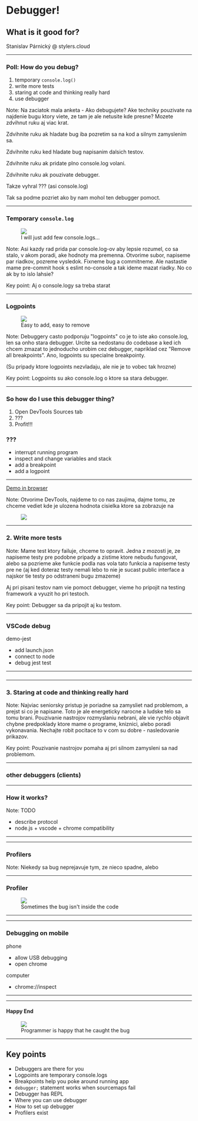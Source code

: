 # Debugger!

## What is it good for?

Stanislav Párnický @ stylers.cloud

---

### Poll: How do you debug?

1. temporary `console.log()`
1. write more tests
1. staring at code and thinking really hard
1. use debugger

Note:
Na zaciatok mala anketa - Ako debugujete? Ake techniky pouzivate na najdenie bugu ktory viete, ze tam je ale netusite kde presne? Mozete zdvihnut ruku aj viac krat.

Zdvihnite ruku ak hladate bug iba pozretim sa na kod a silnym zamyslenim sa.

Zdvihnite ruku ked hladate bug napisanim dalsich testov.

Zdvihnite ruku ak pridate plno console.log volani.

Zdvihnite ruku ak pouzivate debugger.

Takze vyhral ??? (asi console.log)

Tak sa podme pozriet ako by nam mohol ten debugger pomoct.

---

### Temporary `console.log`

<div>
<figure>
<img src="./img/console-logs-diff.png">
<figcaption>I will just add few console.logs...</figcaption>
<figure>
</div>

Note:
Asi kazdy rad prida par console.log-ov aby lepsie rozumel, co sa stalo, v akom poradi, ake hodnoty ma premenna.
Otvorime subor, napiseme par riadkov, pozreme vysledok. Fixneme bug a commitneme. Ale nastastie mame pre-commit hook s eslint no-console a tak ideme mazat riadky. No co ak by to islo lahsie?

Key point: Aj o console.logy sa treba starat

---

### Logpoints

<div>
<figure>
<img src="./img/logpoints.png">
<figcaption>Easy to add, easy to remove</figcaption>
<figure>
</div>

Note:
Debuggery casto podporuju "logpoints" co je to iste ako console.log, len sa onho stara debugger. Urcite sa nedostanu do codebase a ked ich chcem zmazat to jednoducho urobim cez debugger, napriklad cez "Remove all breakpoints". Ano, logpoints su specialne breakpointy.

(Su pripady ktore logpoints nezvladaju, ale nie je to vobec tak hrozne)

Key point: Logpoints su ako console.log o ktore sa stara debugger.

---

### So how do I use this debugger thing?

<!--vert-->

1. Open DevTools Sources tab
2. ???
3. Profit!!!

<!--vert-->

### ???

- interrupt running program
- inspect and change variables and stack
- add a breakpoint
- add a logpoint

---

<a href="/demo/demo-chrome/basic.html" target="_blank">Demo in browser</a>

Note:
Otvorime DevTools, najdeme to co nas zaujima, dajme tomu, ze chceme vediet kde je ulozena hodnota cisielka ktore sa zobrazuje na

<!--vert-->

<div>
<figure>
<img src="./img/demo-basic.png">
<figure>
</div>

---

### 2. Write more tests

Note:
Mame test ktory failuje, chceme to opravit. Jedna z mozosti je, ze napiseme testy pre podobne pripady a zistime ktore nebudu fungovat, alebo sa pozrieme ake funkcie podla nas vola tato funkcia a napiseme testy pre ne (aj ked doteraz testy nemali lebo to nie je sucast public interface a najskor tie testy po odstraneni bugu zmazeme)

Aj pri pisani testov nam vie pomoct debugger, vieme ho pripojit na testing framework a vyuzit ho pri testoch.

Key point: Debugger sa da pripojit aj ku testom.

---

### VSCode debug

demo-jest

- add launch.json
- connect to node
- debug jest test

---

###

---

### 3. Staring at code and thinking really hard

Note:
Najviac seniorsky pristup je poriadne sa zamysliet nad problemom, a prejst si co je napisane. Toto je ale energeticky narocne a ludske telo sa tomu brani. Pouzivanie nastrojov rozmyslaniu nebrani, ale vie rychlo objavit chybne predpoklady ktore mame o programe, kniznici, alebo poradi vykonavania. Nechajte robit pocitace to v com su dobre - nasledovanie prikazov.

Key point: Pouzivanie nastrojov pomaha aj pri silnom zamysleni sa nad problemom.

---

### other debuggers (clients)

---

### How it works?

Note: TODO

- describe protocol
- node.js + vscode + chrome compatibility

---

---

### Profilers

Note:
Niekedy sa bug neprejavuje tym, ze nieco spadne, alebo

---

### Profiler

<div>
<figure>
<img src="./img/profiler-gc.png">
<figcaption>Sometimes the bug isn't inside the code</figcaption>
<figure>
</div>

---

---

### Debugging on mobile

phone

- allow USB debugging
- open chrome

computer

- chrome://inspect

---

---

#### Happy End

<div>
<figure>
<img src="./img/blahaj.png">
<figcaption>Programmer is happy that he caught the bug</figcaption>
<figure>
</div>

---

## Key points

- Debuggers are there for you
- Logpoints are temporary console.logs
- Breakpoints help you poke around running app
- `debugger;` statement works when sourcemaps fail
- Debugger has REPL
- Where you can use debugger
- How to set up debugger
- Profilers exist

```

```
